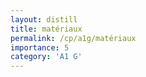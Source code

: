 ```yaml
---
layout: distill
title: matériaux
permalink: /cp/a1g/matériaux
importance: 5
category: 'A1 G'
---
```


